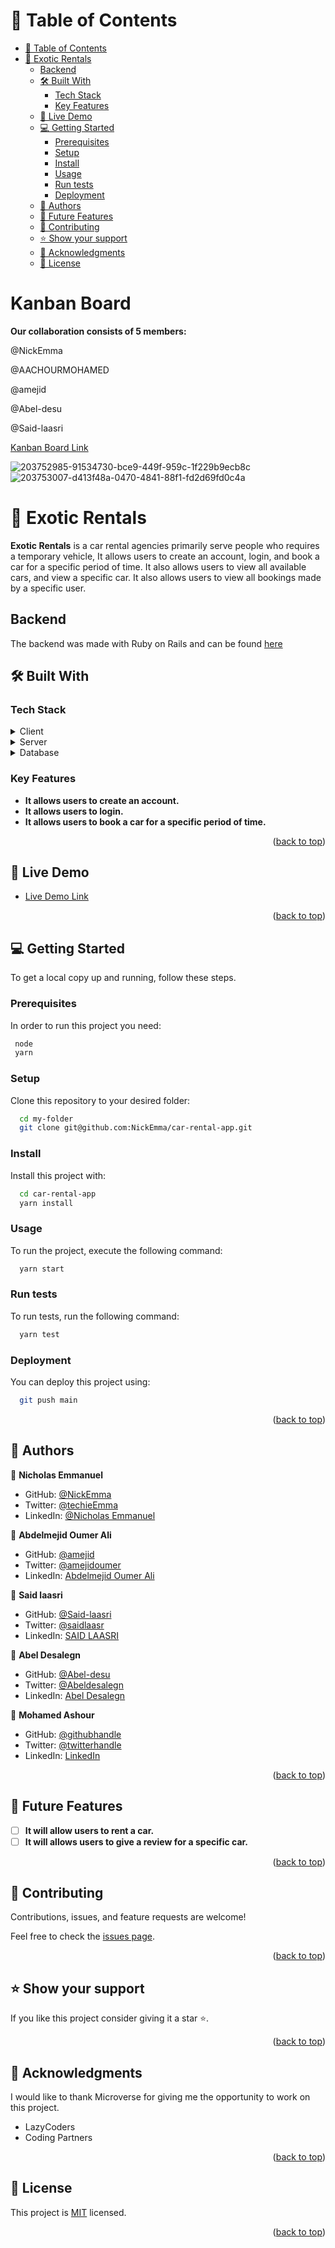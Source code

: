 # 📗 Table of Contents

- [📗 Table of Contents](#-table-of-contents)
- [📖 Exotic Rentals  ](#-exotic-rentals--)
  - [Backend](#backend)
  - [🛠 Built With ](#-built-with-)
    - [Tech Stack ](#tech-stack-)
    - [Key Features ](#key-features-)
  - [🚀 Live Demo ](#-live-demo-)
  - [💻 Getting Started ](#-getting-started-)
    - [Prerequisites](#prerequisites)
    - [Setup](#setup)
    - [Install](#install)
    - [Usage](#usage)
    - [Run tests](#run-tests)
    - [Deployment](#deployment)
  - [👥 Authors ](#-authors-)
  - [🔭 Future Features ](#-future-features-)
  - [🤝 Contributing ](#-contributing-)
  - [⭐️ Show your support ](#️-show-your-support-)
  - [🙏 Acknowledgments ](#-acknowledgments-)
  - [📝 License ](#-license-)

# Kanban Board

**Our collaboration consists of 5 members:**

@NickEmma 

@AACHOURMOHAMED

@amejid 

@Abel-desu

@Said-laasri


[Kanban Board Link](https://github.com/users/NickEmma/projects/7)

![203752985-91534730-bce9-449f-959c-1f229b9ecb8c](https://user-images.githubusercontent.com/100702612/206154545-deaaedf2-ec25-4278-a94f-511ef5b7d17c.png)
![203753007-d413f48a-0470-4841-88f1-fd2d69fd0c4a](https://user-images.githubusercontent.com/100702612/206154591-6141f30e-4135-4d14-8d19-b1729b25a9f3.png)

# 📖 Exotic Rentals  <a name="about-project"></a>

**Exotic Rentals** is a car rental agencies primarily serve people who requires a temporary vehicle, It allows users to create an account, login, and book a car for a specific period of time. It also allows users to view all available cars, and view a specific car. It also allows users to view all bookings made by a specific user.

## Backend

The backend was made with Ruby on Rails and can be found [here](https://github.com/NickEmma/car-rental-api)

## 🛠 Built With <a name="built-with"></a>

### Tech Stack <a name="tech-stack"></a>

<details>
  <summary>Client</summary>
  <ul>
    <li><a href="https://reactjs.org/">React.js</a></li>
    <li><a href="https://redux.org/">Redux</a></li>
    <li><a href="https://tailwindcss.com/">Tailwind CSS</a></li>
  </ul>
</details>

<details>
  <summary>Server</summary>
  <ul>
    <li><a href="https://rubyonrails.org/">Ruby on Rails</a></li>
  </ul>
</details>

<details>
<summary>Database</summary>
  <ul>
    <li><a href="https://www.postgresql.org/">PostgreSQL</a></li>
  </ul>
</details>

### Key Features <a name="key-features"></a>

- **It allows users to create an account.**
- **It allows users to login.**
- **It allows users to book a car for a specific period of time.**

<p align="right">(<a href="#readme-top">back to top</a>)</p>

## 🚀 Live Demo <a name="live-demo"></a>

- [Live Demo Link](https://car-rental-1pl5awonj-nickemma.vercel.app/)

<p align="right">(<a href="#readme-top">back to top</a>)</p>

## 💻 Getting Started <a name="getting-started"></a>

To get a local copy up and running, follow these steps.

### Prerequisites

In order to run this project you need:

```sh
 node 
 yarn
```

### Setup

Clone this repository to your desired folder:

```sh
  cd my-folder
  git clone git@github.com:NickEmma/car-rental-app.git
```

### Install

Install this project with:

```sh
  cd car-rental-app
  yarn install
```

### Usage

To run the project, execute the following command:

```sh
  yarn start
```

### Run tests

To run tests, run the following command:

```sh
  yarn test
```

### Deployment

You can deploy this project using:

```sh
  git push main
```

<p align="right">(<a href="#readme-top">back to top</a>)</p>

## 👥 Authors <a name="authors"></a>

👤 **Nicholas Emmanuel**

- GitHub: [@NickEmma](https://github.com/NickEmma)
- Twitter: [@techieEmma](https://twitter.com/techieEmma)
- LinkedIn: [@Nicholas Emmanuel](https://www.linkedin.com/in/techieemma/)

👤 **Abdelmejid Oumer Ali**

- GitHub: [@amejid](https://github.com/amejid)
- Twitter: [@amejidoumer](https://twitter.com/amejidoumer)
- LinkedIn: [Abdelmejid Oumer Ali](https://linkedin.com/in/amejid)

👤 **Said laasri**

- GitHub: [@Said-laasri](https://github.com/Said-laasri)
- Twitter: [@saidlaasr](https://twitter.com/saidlaasr)
- LinkedIn: [SAID LAASRI](https://www.linkedin.com/in/said-laasri-8a4367172/)

👤 **Abel Desalegn**

- GitHub: [@Abel-desu](https://github.com/Abel-desu)
- Twitter: [@Abeldesalegn](https://twitter.com/abeldesalegn97)
- LinkedIn: [Abel Desalegn](https://www.linkedin.com/in/abel-desalegn92)

👤 **Mohamed Ashour** 
- GitHub: [@githubhandle](https://github.com/AACHOURMOHAMED) 
- Twitter: [@twitterhandle](https://twitter.com/MohamedAachour3) 
- LinkedIn: [LinkedIn](https://linkedin.com/in/mohamed-aachour-25405b215)

<p align="right">(<a href="#readme-top">back to top</a>)</p>

## 🔭 Future Features <a name="future-features"></a>

- [ ] **It will allow users to rent a car.**
- [ ] **It will allows users to give a review for a specific car.**

<p align="right">(<a href="#readme-top">back to top</a>)</p>

## 🤝 Contributing <a name="contributing"></a>

Contributions, issues, and feature requests are welcome!

Feel free to check the [issues page](../../issues/).

<p align="right">(<a href="#readme-top">back to top</a>)</p>

## ⭐️ Show your support <a name="support"></a>

If you like this project consider giving it a star ⭐️.

<p align="right">(<a href="#readme-top">back to top</a>)</p>

## 🙏 Acknowledgments <a name="acknowledgements"></a>

I would like to thank Microverse for giving me the opportunity to work on this project.
- LazyCoders
- Coding Partners

<p align="right">(<a href="#readme-top">back to top</a>)</p>

## 📝 License <a name="license"></a>

This project is [MIT](./LICENSE) licensed.

<p align="right">(<a href="#readme-top">back to top</a>)</p>
